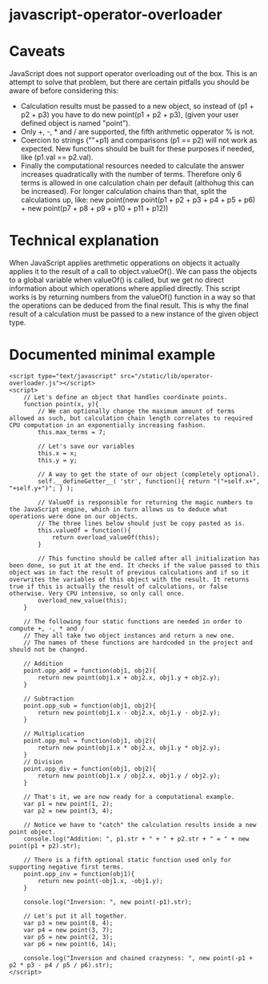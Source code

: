 # javascript-operator-overloader

# Caveats
JavaScript does not support operator overloading out of the box. This is an attempt to solve that problem, but there are certain pitfalls you should be aware of before considering this:
 - Calculation results must be passed to a new object, so instead of (p1 + p2 + p3) you have to do new point(p1 + p2 + p3), (given your user defined object is named "point").
 - Only +, -, * and / are supported, the fifth arithmetic opperator % is not.
 - Coercion to strings (""+p1) and comparisons (p1 == p2) will not work as expected. New functions should be built for these purposes if needed, like (p1.val == p2.val).
 - Finally the computational resources needed to calculate the answer increases quadratically with the number of terms. Therefore only 6 terms is allowed in one calculation chain per default (althohug this can be increased). For longer calculation chains than that, split the calculations up, like: new point(new point(p1 + p2 + p3 + p4 + p5 + p6) + new point(p7 + p8 + p9 + p10 + p11 + p12))

# Technical explanation
When JavaScript applies arethmetic opperations on objects it actually applies it to the result of a call to object.valueOf(). We can pass the objects to a global variable when valueOf() is called, but we get no direct information about which operations where applied directly. 
This script works is by returning numbers from the valueOf() function in a way so that the operations can be deduced from the final result. This is why the final result of a calculation must be passed to a new instance of the given object type.

# Documented minimal example 
	<script type="text/javascript" src="/static/lib/operator-overloader.js"></script>
	<script>
		// Let's define an object that handles coordinate points.
		function point(x, y){
			// We can optionally change the maximum amount of terms allowed as such, but calculation chain length correlates to required CPU computation in an exponentially increasing fashion. 
			this.max_terms = 7;
			
			// Let's save our variables
			this.x = x;
			this.y = y;
			
			// A way to get the state of our object (completely optional).
			self.__defineGetter__( 'str', function(){ return "("+self.x+", "+self.y+")"; } );

			// ValueOf is responsible for returning the magic numbers to the JavaScript engine, which in turn allows us to deduce what operations were done on our objects.
			// The three lines below should just be copy pasted as is.
			this.valueOf = function(){
				return overload_valueOf(this);
			}
			
			// This functino should be called after all initialization has been done, so put it at the end. It checks if the value passed to this object was in fact the result of previous calculations and if so it overwrites the variables of this object with the result. It returns true if this is actually the result of calculations, or false otherwise. Very CPU intensive, so only call once.
			overload_new_value(this);
		}
    
		// The following four static functions are needed in order to compute +, -, * and /
		// They all take two object instances and return a new one. 
		// The names of these functions are hardcoded in the project and should not be changed.

		// Addition
		point.opp_add = function(obj1, obj2){
			return new point(obj1.x + obj2.x, obj1.y + obj2.y);
		}
		
		// Subtraction
		point.opp_sub = function(obj1, obj2){
			return new point(obj1.x - obj2.x, obj1.y - obj2.y);
		}
		
		// Multiplication
		point.opp_mul = function(obj1, obj2){
			return new point(obj1.x * obj2.x, obj1.y * obj2.y);
		}
		// Division
		point.opp_div = function(obj1, obj2){
			return new point(obj1.x / obj2.x, obj1.y / obj2.y);
		}
		
		// That's it, we are now ready for a computational example.
		var p1 = new point(1, 2);
		var p2 = new point(3, 4);
	  
		// Notice we have to "catch" the calculation results inside a new point object.
		console.log("Addition: ", p1.str + " + " + p2.str + " = " + new point(p1 + p2).str);
    
		// There is a fifth optional static function used only for supporting negative first terms.
		point.opp_inv = function(obj1){
			return new point(-obj1.x, -obj1.y);
		}
		
		console.log("Inversion: ", new point(-p1).str);
    
		// Let's put it all together.
		var p3 = new point(8, 4);
		var p4 = new point(3, 7);
		var p5 = new point(2, 3);
		var p6 = new point(6, 14);

		console.log("Inversion and chained crazyness: ", new point(-p1 + p2 * p3 - p4 / p5 / p6).str);
	</script>
